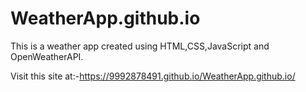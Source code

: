 # WeatherApp.github.io
This is a weather app created using HTML,CSS,JavaScript and OpenWeatherAPI.

Visit this site at:-https://9992878491.github.io/WeatherApp.github.io/
